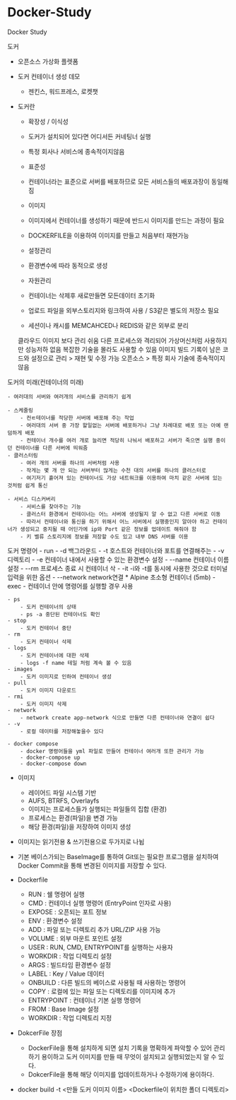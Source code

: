 # Docker-Study
Docker Study

도커

- 오픈소스 가상화 플렛폼

- 도커 컨테이너 생성 데모
	- 젠킨스, 워드프레스, 로켓챗

- 도커란

	- 확장성 / 이식성
	- 도커가 설치되어 있다면 어디서든 커네팅너 실행
	- 특정 회사나 서비스에 종속적이지않음

	- 표준성
	- 컨테이너라는 표준으로 서버를 배포하므로 모든 서비스들의 배포과장이 동일해짐
	
	- 이미지
	- 이미지에서 컨테이너를 생성하기 때문에 반드시 이미지를 만드는 과정이 필요
	- DOCKERFILE을 이용하여 이미지를 만들고 처음부터 재현가능

	- 설정관리
	- 환경변수에 따라 동적으로 생성

	- 자원관리
	- 컨테이너는 삭제후 새로만들면 모든데이터 초기화
	- 업로드 파일을 외부스토리지와 링크하여 사용 / S3같은 별도의 저장소 필요
	- 세션이나 캐시를 MEMCAHCED나 REDIS와 같은 외부로 분리


	클라우드 이미지 보다 관리 쉬움
	다른 프로세스와 격리되어 가상머신처럼 사용하지만 성능저하 없음
	복잡한 기술을 몰라도 사용할 수 있음
	이미지 빌드 기록이 남은
	코드와 설정으로 관리 > 재현 및 수정 가능
	오픈소스 > 특정 회사 기술에 종속적이지 않음

	
도커의 미래(컨테이너의 미래)

	- 여러대의 서버와 여러개의 서비스를 관리하기 쉽게

	- 스케줄링
		- 컨ㅌ테이너를 적당한 서버에 배포해 주는 작업
		- 여러대의 서버 중 가장 할일없는 서버에 배포하거나 그냥 차례대로 배포 또는 아예 랜덤하게 배포
		- 컨테이너 개수를 여러 개로 늘리면 적당히 나눠서 배포하고 서버가 죽으면 실행 중이던 컨테이너를 다른 서버에 띄워줌
	- 클러스터링
		- 여러 개의 서버를 하나의 서버처럼 사용
		- 작게는 몇 개 안 되는 서버부터 많게는 수천 대의 서버를 하나의 클러스터로
		- 여기저기 흩어져 있는 컨테이너도 가상 네트워크를 이용하여 마치 같은 서버에 있는 것처럼 쉽게 통신

	- 서비스 디스커버리
		- 서비스를 찾아주는 기능
		- 클러스터 환경에서 컨테이너는 어느 서버에 생성될지 알 수 없고 다른 서버로 이동
		- 따라서 컨테이너와 통신을 하기 위해서 어느 서버에서 실행중인지 알아야 하고 컨테이너가 생성되고 중지될 때 어딘가에 ip와 Port 같은 정보를 업데이트 해줘야 함
		- 키 벨류 스토리지에 정보를 저장할 수도 있고 내부 DNS 서버를 이용


도커 명령어
	- run 
		- -d 백그라운드
		- -t 호스트와 컨테이너와 포트를 연결해주는 
		- -v 디렉토리
		- -e 컨테이너 내에서 사용할 수 있는 환경변수 설정
		- --name 컨테이너 이름 설정
		- --rm 프로세스 종료 시 컨테이너 삭
		- -it -i와 -t를 동시에 사용한 것으로 터미널 입력을 위한 옵션
		- --network network연결
		* Alpine 초소형 컨테이너 (5mb)
	- exec 
		- 컨테이너 안에 명령어를 실행할 경우 사용

	- ps
		- 도커 컨테이너의 상태
		- ps -a 중단된 컨테이너도 확인
	- stop
		- 도커 컨테이너 중단
	- rm
		- 도커 컨테이너 삭제
	- logs
		- 도커 컨테이너에 대한 삭제
		- logs -f name 테일 처럼 계속 볼 수 있음
	- images
		- 도커 이미지로 인하여 컨테이너 생성
	- pull 
		- 도커 이미지 다운로드
	- rmi
		- 도커 이미지 삭제
	- network
		- network create app-network 식으로 만들면 다른 컨테이너와 연결이 쉽다
	- -v
		- 로컬 데이터를 저장해놓을수 있다

	- docker compose
		- docker 명령어들을 yml 파일로 만들어 컨테이너 여러개 또한 관리가 가능	 
		- docker-compose up
		- docker-compose down 	


- 이미지
	- 레이어드 파일 시스템 기반
	- AUFS, BTRFS, Overlayfs
	- 이미지는 프로세스들가 실행되는 파일들의 집합 (환경)
	- 프로세스는 환경(파일)을 변경 가능
	- 해당 환경(파일)을 저장하여 이미지 생성

- 이미지는 읽기전용 & 쓰기전용으로 두가지로 나뉨

- 기본 베이스가되는 BaseImage를 통하여 Git또는 필요한 프로그램을 설치하여 Docker Commit을 통해 변경된 이미지를 저장할 수 있다.

- Dockerfile
	- RUN : 쉘 명령어 실행
	- CMD : 컨테이너 실행 명령어 (EntryPoint 인자로 사용)
	- EXPOSE : 오픈되는 포트 정보
	- ENV : 환경변수 설정
	- ADD : 파일 또는 디렉토리 추가 URL/ZIP 사용 가능
	- VOLUME : 외부 마운트 포인트 설정 
	- USER : RUN, CMD, ENTRYPOINT를 실행하는 사용자
	- WORKDIR : 작업 디렉토리 설정
	- ARGS : 빌드타임 환경변수 설정
	- LABEL : Key / Value 데이터
	- ONBUILD : 다른 빌드의 베이스로 사용될 때 사용하는 명령어 
	- COPY : 로컬에 있는 파일 또는 디렉토리를 이미지에 추가
	- ENTRYPOINT : 컨테이너 기본 실행 명령어
	- FROM : Base Image 설정 
	- WORKDIR : 작업 디렉토리 지정

- DokcerFile 장점
	- DockerFile을 통해 설치하게 되면 설치 기록을 명확하게 파악할 수 있어 관리하기 용이하고 도커 이미지를 만들 때 무엇이 설치되고 실행되었는지 알 수 있다.
	- DokcerFile을 통해 해당 이미지를 업데이트하거나 수정하기에 용이하다.
	
	
- docker build -t <만들 도커 이미지 이름> <Dockerfile이 위치한 폴더 디렉토리>
